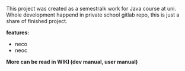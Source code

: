 This project was created as a semestralk work for Java course at uni. Whole development happend in private school gitlab repo, this is just a share of finished project.

**features:**
*  neco
* neoc


**More can be read in WIKI (dev manual, user manual)**
